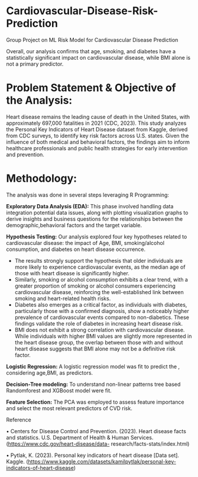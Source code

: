 # Cardiovascular-Disease-Risk-Prediction
Group Project on ML Risk Model for Cardiovascular Disease Prediction

Overall, our analysis confirms that age, smoking, and diabetes have a statistically significant impact on cardiovascular disease, while BMI alone is not a primary predictor. 

# Problem Statement & Objective of the Analysis:
Heart disease remains the leading cause of death in the United States, with approximately 697,000 fatalities in 2021 (CDC, 2023). This study analyzes the Personal Key Indicators of Heart Disease dataset from Kaggle, derived from CDC surveys, to identify key risk factors across U.S. states. Given the influence of both medical and behavioral factors, the findings aim to inform healthcare professionals and public health strategies for early intervention and prevention.
# Methodology:
The analysis was done in several steps leveraging R Programming:

**Exploratory Data Analysis (EDA):** This phase involved handling data integration potential data issues, along with plotting visualization graphs to derive insights and business questions for the relationships between the demographic,behavioral factors and the target variable.

**Hypothesis Testing:**
Our analysis explored four key hypotheses related to cardiovascular disease: the impact of Age, BMI, smoking/alcohol consumption, and diabetes on heart disease occurrence. 
- The results strongly support the hypothesis that older individuals are more likely to experience cardiovascular events, as the median age of those with heart disease is significantly higher.
- Similarly, smoking or alcohol consumption exhibits a clear trend, with a greater proportion of smoking or alcohol consumers experiencing cardiovascular disease, reinforcing the well-established link between smoking and heart-related health risks.
- Diabetes also emerges as a critical factor, as individuals with diabetes, particularly those with a confirmed diagnosis, show a noticeably higher prevalence of cardiovascular events compared to non-diabetics. These findings validate the role of diabetes in increasing heart disease risk.
- BMI does not exhibit a strong correlation with cardiovascular disease. While individuals with higher BMI values are slightly more represented in the heart disease group, the overlap between those with and without heart disease suggests that BMI alone may not be a definitive risk factor.

**Logistic Regression:** A logistic regression model was fit to predict the , considering age,BMI, as predictors.

**Decision-Tree modeling:**  To understand non-linear patterns tree based Randomforest and XGBoost model were fit.

**Feature Selection:** The PCA was employed to assess feature importance and select the most relevant predictors of CVD risk.

Reference

• Centers for Disease Control and Prevention. (2023). Heart disease facts and statistics. U.S. Department of Health & Human Services. (https://www.cdc.gov/heart-disease/data- research/facts-stats/index.html)

• Pytlak, K. (2023). Personal key indicators of heart disease [Data set]. Kaggle. (https://www.kaggle.com/datasets/kamilpytlak/personal-key-indicators-of-heart-disease)

